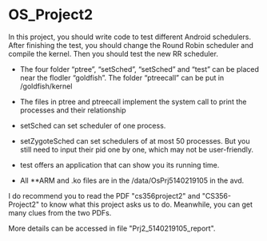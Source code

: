 # OS_Project2
In this project, you should write code to test different Android schedulers. After finishing the test, you should change the Round Robin scheduler and compile the kernel. Then you should test the new RR scheduler.

- The four folder “ptree”, “setSched”, “setSched” and “test” can be placed near the flodler “goldfish”. 
The folder “ptreecall” can be put in /goldfish/kernel

- The files in ptree and ptreecall implement the system call to print the processes and their relationship

- setSched can set scheduler of one process.

- setZygoteSched can set schedulers of at most 50 processes. But you still need to input their pid one by one, which may not be user-friendly.

- test offers an application that can show you its running time.

- All \*\*ARM and .ko files  are in the /data/OsPrj5140219105 in the avd.


I do recommend you to read the PDF "cs356project2" and "CS356-Project2" to know what this project asks us to do. Meanwhile, you can get many clues from the two PDFs.


More details can be accessed in file "Prj2_5140219105_report".
